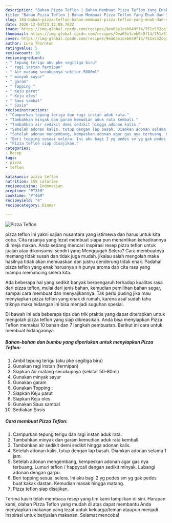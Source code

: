 ```yaml
---
description: "Bahan Pizza Teflon | Bahan Membuat Pizza Teflon Yang Enak dan Simpel"
title: "Bahan Pizza Teflon | Bahan Membuat Pizza Teflon Yang Enak dan Simpel"
slug: 184-bahan-pizza-teflon-bahan-membuat-pizza-teflon-yang-enak-dan-simpel
date: 2020-12-04T23:12:08.762Z
image: https://img-global.cpcdn.com/recipes/9ea03e1ceb649f14/751x532cq70/pizza-teflon-foto-resep-utama.jpg
thumbnail: https://img-global.cpcdn.com/recipes/9ea03e1ceb649f14/751x532cq70/pizza-teflon-foto-resep-utama.jpg
cover: https://img-global.cpcdn.com/recipes/9ea03e1ceb649f14/751x532cq70/pizza-teflon-foto-resep-utama.jpg
author: Lura Thornton
ratingvalue: 5
reviewcount: 10
recipeingredient:
- " tepung terigu aku pke segitiga biru"
- " ragi instan fermipan"
- " Air matang secukupnya sekitar 5080ml"
- " minyak sayur"
- " garam"
- " Topping "
- " Keju parut"
- " Keju oles"
- " Saus sambal"
- " Sosis"
recipeinstructions:
- "Campurkan tepung terigu dan ragi instan aduk rata."
- "Tambahkan minyak dan garam kemudian aduk rata kembali."
- "Tambahkan air sedikit demi sedikit hingga adonan kalis."
- "Setelah adonan kalis, tutup dengan lap basah. Diamkan adonan selama 1 jam."
- "Setelah adonan mengembang, kempeskan adonan agar gas nya terbuang. Lumuri teflon / happycall dengan sedikit minyak. Lubangi adonan dengan garpu."
- "Beri topping sesuai selera. Ini aku bagi 2 yg pedes sm yg gak pedes buat kakak dastan. Kemudian masak hingga matang."
- "Pizza teflon siap disajikan."
categories:
- Resep
tags:
- pizza
- teflon

katakunci: pizza teflon 
nutrition: 155 calories
recipecuisine: Indonesian
preptime: "PT31M"
cooktime: "PT46M"
recipeyield: "4"
recipecategory: Dinner

---
```



![Pizza Teflon](https://img-global.cpcdn.com/recipes/9ea03e1ceb649f14/751x532cq70/pizza-teflon-foto-resep-utama.jpg)


pizza teflon ini yakni sajian nusantara yang istimewa dan harus untuk kita coba. Cita rasanya yang lezat membuat siapa pun menantikan kehadirannya di meja makan.
Anda sedang mencari inspirasi resep pizza teflon untuk jualan atau dikonsumsi sendiri yang Menggugah Selera? Cara membuatnya memang tidak susah dan tidak juga mudah. jikalau salah mengolah maka hasilnya tidak akan memuaskan dan justru cenderung tidak enak. Padahal pizza teflon yang enak harusnya sih punya aroma dan cita rasa yang mampu memancing selera kita.

Ada beberapa hal yang sedikit banyak berpengaruh terhadap kualitas rasa dari pizza teflon, mulai dari jenis bahan, kemudian pemilihan bahan segar, sampai cara membuat dan menyajikannya. Tak perlu pusing jika mau menyiapkan pizza teflon yang enak di rumah, karena asal sudah tahu triknya maka hidangan ini bisa menjadi suguhan spesial.




Di bawah ini ada beberapa tips dan trik praktis yang dapat diterapkan untuk mengolah pizza teflon yang siap dikreasikan. Anda bisa menyiapkan Pizza Teflon memakai 10 bahan dan 7 langkah pembuatan. Berikut ini cara untuk membuat hidangannya.

<!--inarticleads1-->

##### Bahan-bahan dan bumbu yang diperlukan untuk menyiapkan Pizza Teflon:

1. Ambil  tepung terigu (aku pke segitiga biru)
1. Gunakan  ragi instan (fermipan)
1. Siapkan  Air matang secukupnya (sekitar 50-80ml)
1. Gunakan  minyak sayur
1. Gunakan  garam
1. Gunakan  Topping :
1. Siapkan  Keju parut
1. Siapkan  Keju oles
1. Gunakan  Saus sambal
1. Sediakan  Sosis




<!--inarticleads2-->

##### Cara membuat Pizza Teflon:

1. Campurkan tepung terigu dan ragi instan aduk rata.
1. Tambahkan minyak dan garam kemudian aduk rata kembali.
1. Tambahkan air sedikit demi sedikit hingga adonan kalis.
1. Setelah adonan kalis, tutup dengan lap basah. Diamkan adonan selama 1 jam.
1. Setelah adonan mengembang, kempeskan adonan agar gas nya terbuang. Lumuri teflon / happycall dengan sedikit minyak. Lubangi adonan dengan garpu.
1. Beri topping sesuai selera. Ini aku bagi 2 yg pedes sm yg gak pedes buat kakak dastan. Kemudian masak hingga matang.
1. Pizza teflon siap disajikan.




Terima kasih telah membaca resep yang tim kami tampilkan di sini. Harapan kami, olahan Pizza Teflon yang mudah di atas dapat membantu Anda menyiapkan makanan yang lezat untuk keluarga/teman ataupun menjadi inspirasi untuk berjualan makanan. Selamat mencoba!
